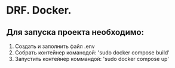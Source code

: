# DRF. Docker.

## Для запуска проекта необходимо:

1. Создать и заполнить файл .env
2. Собрать контейнер команодой: 'sudo docker compose build'
3. Запустить контейнер коммандой: 'sudo docker compose up'